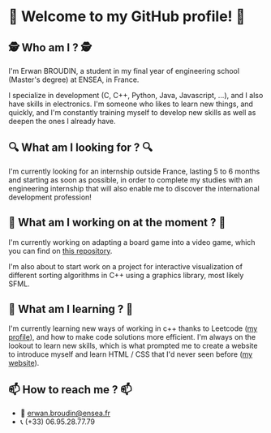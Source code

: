 # 👋 Welcome to my GitHub profile! 👋

## 🕵️ Who am I ? 🕵️
I'm Erwan BROUDIN, a student in my final year of engineering school (Master's degree) at ENSEA, in France.

I specialize in development (C, C++, Python, Java, Javascript, ...), and I also have skills in electronics. I'm someone who likes to learn new things, and quickly, and I'm constantly training myself to develop new skills as well as deepen the ones I already have.

## 🔍 What am I looking for ? 🔍
I'm currently looking for an internship outside France, lasting 5 to 6 months and starting as soon as possible, in order to complete my studies with an engineering internship that will also enable me to discover the international development profession!

## 🔭 What am I working on at the moment ? 🔭
 I'm currently working on adapting a board game into a video game, which you can find on [this repository](https://github.com/Erwan-BR/PLT).

 I'm also about to start work on a project for interactive visualization of different sorting algorithms in C++ using a graphics library, most likely SFML.

## 🌱 What am I learning ? 🌱

I'm currently learning new ways of working in c++ thanks to Leetcode ([my profile](https://leetcode.com/Erwan-Br/)), and how to make code solutions more efficient. I'm always on the lookout to learn new skills, which is what prompted me to create a website to introduce myself and learn HTML / CSS that I'd never seen before ([my website](https://erwanbroudin.com)).

## 📫 How to reach me ? 📫

- 📧 erwan.broudin@ensea.fr
- 📞 (+33) 06.95.28.77.79

<!--
**Erwan-BR/Erwan-BR** is a ✨ _special_ ✨ repository because its `README.md` (this file) appears on your GitHub profile.

Here are some ideas to get you started:

- 👯 I’m looking to collaborate on ...
- 🤔 I’m looking for help with ...
- 💬 Ask me about ...

- 😄 Pronouns: ...
- ⚡ Fun fact: ...
-->
